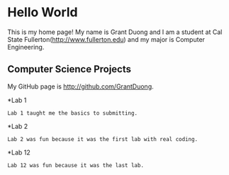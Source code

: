 # Hello World

This is my home page! My name is Grant Duong and I am a student at Cal State Fullerton(http://www.fullerton.edu) and my major is Computer Engineering.

## Computer Science Projects

My GitHub page is http://github.com/GrantDuong.

*Lab 1

    Lab 1 taught me the basics to submitting.

*Lab 2

    Lab 2 was fun because it was the first lab with real coding.

*Lab 12

    Lab 12 was fun because it was the last lab.